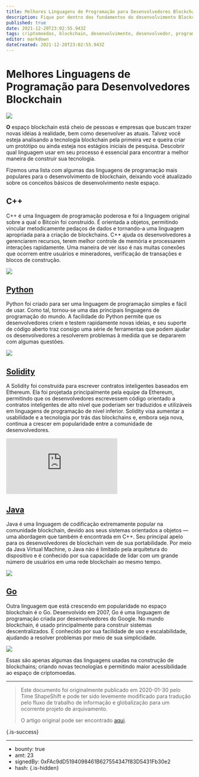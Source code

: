 ```yaml
---
title: Melhores Linguagens de Programação para Desenvolvedores Blockchain
description: Fique por dentro dos fundamentos do desenvolvimento Blockchain
published: true
date: 2021-12-20T23:02:55.943Z
tags: criptomoedas, blockchain, desenvolvimento, desenvolvedor, programação
editor: markdown
dateCreated: 2021-12-20T23:02:55.943Z
---
```


# Melhores Linguagens de Programação para Desenvolvedores Blockchain

![](https://assets.website-files.com/5e9a09610b7dce71f87f7f17/5e9a22e05e8c4f4ceb9bf8c2_5e99458bf5510b11a7930c76_1_NcFM5LhzZN4DgmkDn5_lvA.png)

**O** espaço blockchain está cheio de pessoas e empresas que buscam trazer novas idéias à realidade, bem como desenvolver as atuais. Talvez você esteja analisando a tecnologia blockchain pela primeira vez e queira criar um protótipo ou ainda esteja nos estágios iniciais de pesquisa. Descobrir qual linguagem usar em seu processo é essencial para encontrar a melhor maneira de construir sua tecnologia.

Fizemos uma lista com algumas das linguagens de programação mais populares para o desenvolvimento de blockchain, deixando você atualizado sobre os conceitos básicos de desenvolvimento neste espaço.<br/> 

## C++

C++ é uma linguagem de programação poderosa e foi a linguagem original sobre a qual o Bitcoin foi construído. É orientada a objetos, permitindo vincular metodicamente pedaços de dados e tornando-a uma linguagem apropriada para a criação de blockchains. C++ ajuda os desenvolvedores a gerenciarem recursos, terem melhor controle de memória e processarem interações rapidamente. Uma maneira de ver isso é nas muitas conexões que ocorrem entre usuários e mineradores, verificação de transações e blocos de construção.

[![](https://assets.website-files.com/5e9a09610b7dce71f87f7f17/5e9a22e014c15bdabaa6e118_5e9945f1295a3673f4323d83_Screen%2520Shot%25202020-04-17%2520at%252012.00.04%2520AM.png)](https://blockgeeks.com/guides/blockchain-developer/)

## [ Python](https://www.python.org/)

Python foi criado para ser uma linguagem de programação simples e fácil de usar. Como tal, tornou-se uma das principais linguagens de programação do mundo. A facilidade do Python permite que os desenvolvedores criem e testem rapidamente novas ideias, e seu suporte de código aberto traz consigo uma série de ferramentas que podem ajudar os desenvolvedores a resolverem problemas à medida que se depararem com algumas questões.

[![](https://assets.website-files.com/5e9a09610b7dce71f87f7f17/5e9a22e03b81bcea37235db9_5e99463791657b44da32f57e_Screen%2520Shot%25202020-04-17%2520at%252012.01.08%2520AM.png)](https://blockgeeks.com/guides/python-blockchain/)

## [Solidity](https://solidity.readthedocs.io/en/v0.6.2/)

A Solidity foi construída para escrever contratos inteligentes baseados em Ethereum. Ela foi projetada principalmente pela equipe da Ethereum, permitindo que os desenvolvedores escrevessem código orientado a contratos inteligentes de alto nível que poderiam ser traduzidos e utilizáveis em linguagens de programação de nível inferior. Solidity visa aumentar a usabilidade e a tecnologia por trás das blockchains e, embora seja nova, continua a crescer em popularidade entre a comunidade de desenvolvedores.

<iframe allowfullscreen="" frameborder="0" scrolling="auto" src="https://cdn.embedly.com/widgets/media.html?src=https%3A%2F%2Fwww.youtube.com%2Fembed%2FipwxYa-F1uY%3Ffeature%3Doembed&amp;display_name=YouTube&amp;url=https%3A%2F%2Fwww.youtube.com%2Fwatch%3Fv%3DipwxYa-F1uY&amp;image=https%3A%2F%2Fi.ytimg.com%2Fvi%2FipwxYa-F1uY%2Fhqdefault.jpg&amp;key=a19fcc184b9711e1b4764040d3dc5c07&amp;type=text%2Fhtml&amp;schema=youtube"></iframe>

## [Java](https://java.com/en/download/help/download_options.xml)
Java é uma linguagem de codificação extremamente popular na comunidade blockchain, devido aos seus sistemas orientados a objetos — uma abordagem que também é encontrada em C++. Seu principal apelo para os desenvolvedores de blockchain vem de sua portabilidade. Por meio da Java Virtual Machine, o Java não é limitado pela arquitetura do dispositivo e é conhecido por sua capacidade de lidar com um grande número de usuários em uma rede blockchain ao mesmo tempo.

[![](https://assets.website-files.com/5e9a09610b7dce71f87f7f17/5e9a22e012c3909761650dfc_5e9946c27ab3fd81c74bbd7f_Screen%2520Shot%25202020-04-17%2520at%252012.03.34%2520AM.png)](https://hackernoon.com/getting-started-with-blockchain-for-java-developers-3e995a57cca2) 

## [Go](https://golang.org/dl/)

Outra linguagem que está crescendo em popularidade no espaço blockchain é o Go. Desenvolvido em 2007, Go é uma linguagem de programação criada por desenvolvedores do Google. No mundo blockchain, é usado principalmente para construir sistemas descentralizados. É conhecido por sua facilidade de uso e escalabilidade, ajudando a resolver problemas por meio de sua simplicidade.

[![](https://assets.website-files.com/5e9a09610b7dce71f87f7f17/5e9a22e0cd7578b73cc05cc9_5e9946f44b6169d2d64c79b3_Screen%2520Shot%25202020-04-17%2520at%252012.04.23%2520AM.png)](https://medium.com/@mycoralhealth/code-your-own-blockchain-in-less-than-200-lines-of-go-e296282bcffc) 

Essas são apenas algumas das linguagens usadas na construção de blockchains; criando novas tecnologias e permitindo maior acessibilidade ao espaço de criptomoedas.<br/> 

---
> Este documento foi originalmente publicado em  2020-01-30 pelo Time ShapeShift e pode ter sido levemente modificado para tradução pelo fluxo de trabalho de informação e globalização para um ocorrente projeto de arquivamento.
>
> O artigo original pode ser encontrado [aqui](https://shapeshift.com/library/programming-languages-for-blockchain-developers).

{.is-success}

---

- bounty: true
- amt: 23
- signedBy: 0xFAc9dD5194098461B627554347f83D5431Fb30e2
- hash: 
{.is-hidden}
